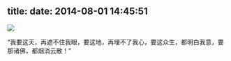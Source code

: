 title: 
date: 2014-08-01 14:45:51
---

![](http://filehost.qiniudn.com/1375662017251.jpg)

“我要这天，再遮不住我眼，要这地，再埋不了我心，要这众生，都明白我意，要那诸佛，都烟消云散！”
